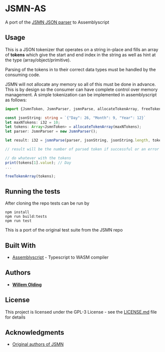 # JSMN-AS

A port of the [JSMN JSON parser](https://github.com/zserge/jsmn) to Assemblyscript

## Usage

This is a JSON tokenizer that operates on a string in-place and fills an array of **tokens** which give the start and end index in the string as well as hint at the type (array/object/primitive). 

Parsing of the tokens in to their correct data types must be handled by the consuming code.

JSMN will not allocate any memory so all of this must be done in advance. This is by design so the consumer can have complete control over memory management. A simple tokenization can be implemented in assemblyscript as follows:

```typescript
import {JsmnToken, JsmnParser, jsmnParse, allocateTokenArray, freeTokenArray } from 'jsmn-as/index'

const jsonString: string = `{"Day": 26, "Month": 9, "Year": 12}`
let maxNTokens: i32 = 10;
let tokens: Array<JsmnToken> = allocateTokenArray(maxNTokens);
let parser: JsmnParser = new JsmnParser();

let result: i32 = jsmnParse(parser, jsonString, jsonString.length, tokens, maxNTokens);

// result will be the number of parsed token if successful or an error code (JsmnErr)

// do whatever with the tokens
print(tokens[1].value); // Day
...

freeTokenArray(tokens);
```

## Running the tests

After cloning the repo tests can be run by
```
npm install
npm run build:tests
npm run test
```
This is a port of the original test suite from the JSMN repo

## Built With

* [Assemblyscript](https://github.com/AssemblyScript) - Typescript to WASM compiler

## Authors

* [**Willem Olding**](https://github.com/willemolding)

## License

This project is licensed under the GPL-3 License - see the [LICENSE.md](LICENSE.md) file for details

## Acknowledgments

* [Original authors of JSMN](https://github.com/zserge/jsmn/graphs/contributors)

